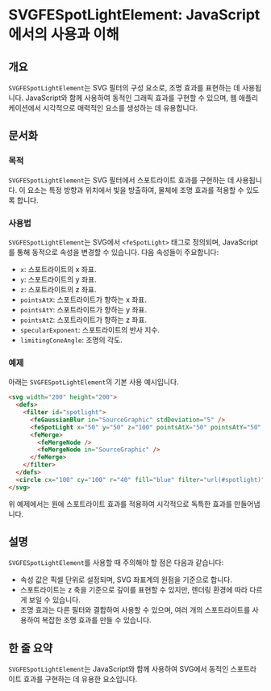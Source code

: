 <!--
Meta Description: # SVGFESpotLightElement: JavaScript에서의 사용과 이해 ## 개요 `SVGFESpotLightElement`는 SVG 필터의 구성 요소로, 조명 효과를 표현하는 데 사용됩니다. JavaScript와 함께 사용하여 동적인 그래픽 효과를 구현할 ...
Meta Keywords: 효과를, svgfespotlightelement, svg, 스포트라이트의, 사용하여
-->

# SVGFESpotLightElement: JavaScript에서의 사용과 이해

## 개요
`SVGFESpotLightElement`는 SVG 필터의 구성 요소로, 조명 효과를 표현하는 데 사용됩니다. JavaScript와 함께 사용하여 동적인 그래픽 효과를 구현할 수 있으며, 웹 애플리케이션에서 시각적으로 매력적인 요소를 생성하는 데 유용합니다.

## 문서화
### 목적
`SVGFESpotLightElement`는 SVG 필터에서 스포트라이트 효과를 구현하는 데 사용됩니다. 이 요소는 특정 방향과 위치에서 빛을 방출하여, 물체에 조명 효과를 적용할 수 있도록 합니다.

### 사용법
`SVGFESpotLightElement`는 SVG에서 `<feSpotLight>` 태그로 정의되며, JavaScript를 통해 동적으로 속성을 변경할 수 있습니다. 다음 속성들이 주요합니다:
- `x`: 스포트라이트의 x 좌표.
- `y`: 스포트라이트의 y 좌표.
- `z`: 스포트라이트의 z 좌표.
- `pointsAtX`: 스포트라이트가 향하는 x 좌표.
- `pointsAtY`: 스포트라이트가 향하는 y 좌표.
- `pointsAtZ`: 스포트라이트가 향하는 z 좌표.
- `specularExponent`: 스포트라이트의 반사 지수.
- `limitingConeAngle`: 조명의 각도.

### 예제
아래는 `SVGFESpotLightElement`의 기본 사용 예시입니다.

```html
<svg width="200" height="200">
  <defs>
    <filter id="spotlight">
      <feGaussianBlur in="SourceGraphic" stdDeviation="5" />
      <feSpotLight x="50" y="50" z="100" pointsAtX="50" pointsAtY="50" specularExponent="20" limitingConeAngle="30" />
      <feMerge>
        <feMergeNode />
        <feMergeNode in="SourceGraphic" />
      </feMerge>
    </filter>
  </defs>
  <circle cx="100" cy="100" r="40" fill="blue" filter="url(#spotlight)" />
</svg>
```

위 예제에서는 원에 스포트라이트 효과를 적용하여 시각적으로 독특한 효과를 만들어냅니다.

## 설명
`SVGFESpotLightElement`를 사용할 때 주의해야 할 점은 다음과 같습니다:
- 속성 값은 픽셀 단위로 설정되며, SVG 좌표계의 원점을 기준으로 합니다.
- 스포트라이트는 z 축을 기준으로 깊이를 표현할 수 있지만, 렌더링 환경에 따라 다르게 보일 수 있습니다.
- 조명 효과는 다른 필터와 결합하여 사용할 수 있으며, 여러 개의 스포트라이트를 사용하여 복잡한 조명 효과를 만들 수 있습니다.

## 한 줄 요약
`SVGFESpotLightElement`는 JavaScript와 함께 사용하여 SVG에서 동적인 스포트라이트 효과를 구현하는 데 유용한 요소입니다.